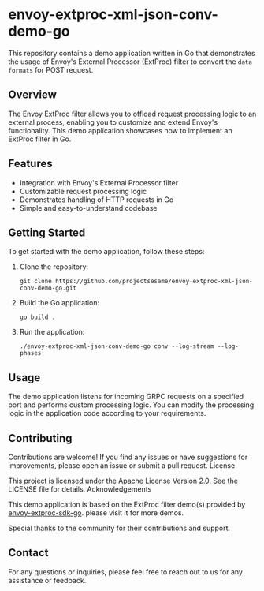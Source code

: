 # envoy-extproc-xml-json-conv-demo-go

This repository contains a demo application written in Go that demonstrates the usage of Envoy's External Processor (ExtProc) filter to convert the `data formats` for POST request.

## Overview

The Envoy ExtProc filter allows you to offload request processing logic to an external process, enabling you to customize and extend Envoy's functionality. This demo application showcases how to implement an ExtProc filter in Go.

## Features

   + Integration with Envoy's External Processor filter
   + Customizable request processing logic
   + Demonstrates handling of HTTP requests in Go
   + Simple and easy-to-understand codebase

## Getting Started

To get started with the demo application, follow these steps:

  1. Clone the repository:
     ```
     git clone https://github.com/projectsesame/envoy-extproc-xml-json-conv-demo-go.git
     ```

  2. Build the Go application:
     ```
     go build .
     ```

  3. Run the application:
     ```
     ./envoy-extproc-xml-json-conv-demo-go conv --log-stream --log-phases
     ```


## Usage

The demo application listens for incoming GRPC requests on a specified port and performs custom processing logic. You can modify the processing logic in the application code according to your requirements.

## Contributing

Contributions are welcome! If you find any issues or have suggestions for improvements, please open an issue or submit a pull request.
License

This project is licensed under the Apache License Version 2.0. See the LICENSE file for details.
Acknowledgements

This demo application is based on the ExtProc filter demo(s) provided by [envoy-extproc-sdk-go](https://github.com/wrossmorrow/envoy-extproc-sdk-go). please visit it for more demos.

Special thanks to the community for their contributions and support.

## Contact

For any questions or inquiries, please feel free to reach out to us for any assistance or feedback.